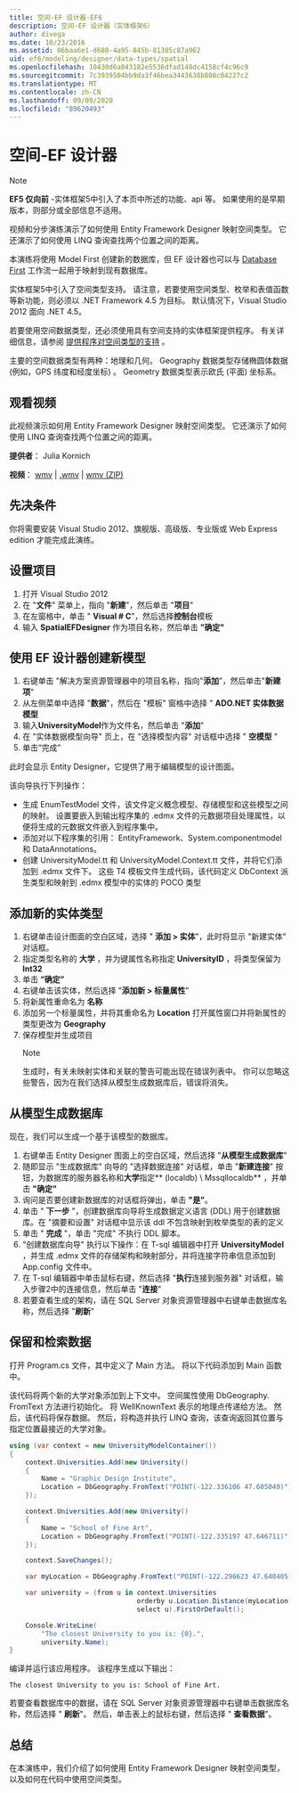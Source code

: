 ```yaml
---
title: 空间-EF 设计器-EF6
description: 空间-EF 设计器（实体框架6）
author: divega
ms.date: 10/23/2016
ms.assetid: 06baa6e1-d680-4a95-845b-81305c87a962
uid: ef6/modeling/designer/data-types/spatial
ms.openlocfilehash: 10430d6a043182e5536dfad148dc4158cf4c96c9
ms.sourcegitcommit: 7c3939504bb9da3f46bea3443638b808c04227c2
ms.translationtype: MT
ms.contentlocale: zh-CN
ms.lasthandoff: 09/09/2020
ms.locfileid: "89620493"
---
```

# <a name="spatial---ef-designer"></a>空间-EF 设计器
> [!NOTE]
> **EF5 仅向前** -实体框架5中引入了本页中所述的功能、api 等。 如果使用的是早期版本，则部分或全部信息不适用。

视频和分步演练演示了如何使用 Entity Framework Designer 映射空间类型。 它还演示了如何使用 LINQ 查询查找两个位置之间的距离。

本演练将使用 Model First 创建新的数据库，但 EF 设计器也可以与 [Database First](xref:ef6/modeling/designer/workflows/database-first) 工作流一起用于映射到现有数据库。

实体框架5中引入了空间类型支持。 请注意，若要使用空间类型、枚举和表值函数等新功能，则必须以 .NET Framework 4.5 为目标。 默认情况下，Visual Studio 2012 面向 .NET 4.5。

若要使用空间数据类型，还必须使用具有空间支持的实体框架提供程序。 有关详细信息，请参阅 [提供程序对空间类型的支持](xref:ef6/fundamentals/providers/spatial-support) 。

主要的空间数据类型有两种：地理和几何。 Geography 数据类型存储椭圆体数据 (例如，GPS 纬度和经度坐标) 。 Geometry 数据类型表示欧氏 (平面) 坐标系。

## <a name="watch-the-video"></a>观看视频
此视频演示如何用 Entity Framework Designer 映射空间类型。 它还演示了如何使用 LINQ 查询查找两个位置之间的距离。

**提供者**： Julia Kornich

**视频**： [wmv](https://download.microsoft.com/download/E/C/9/EC9E6547-8983-4C1F-A919-D33210E4B213/HDI-ITPro-MSDN-winvideo-spatialwithdesigner.wmv)  |  [.wmv](https://download.microsoft.com/download/E/C/9/EC9E6547-8983-4C1F-A919-D33210E4B213/HDI-ITPro-MSDN-mp4video-spatialwithdesigner.m4v)  |  [wmv (ZIP) ](https://download.microsoft.com/download/E/C/9/EC9E6547-8983-4C1F-A919-D33210E4B213/HDI-ITPro-MSDN-winvideo-spatialwithdesigner.zip)

## <a name="pre-requisites"></a>先决条件

你将需要安装 Visual Studio 2012、旗舰版、高级版、专业版或 Web Express edition 才能完成此演练。

## <a name="set-up-the-project"></a>设置项目

1.  打开 Visual Studio 2012
2.  在 "**文件**" 菜单上，指向 "**新建**"，然后单击 "**项目**"
3.  在左窗格中，单击 " **Visual \# C**"，然后选择**控制台**模板
4.  输入 **SpatialEFDesigner** 作为项目名称，然后单击 **"确定"**

## <a name="create-a-new-model-using-the-ef-designer"></a>使用 EF 设计器创建新模型

1.  右键单击 "解决方案资源管理器中的项目名称，指向"**添加**"，然后单击"**新建项**"
2.  从左侧菜单中选择 "**数据**"，然后在 "模板" 窗格中选择 " **ADO.NET 实体数据模型**
3.  输入**UniversityModel**作为文件名，然后单击 "**添加**"
4.  在 "实体数据模型向导" 页上，在 "选择模型内容" 对话框中选择 " **空模型** "
5.  单击“完成”

此时会显示 Entity Designer，它提供了用于编辑模型的设计图面。

该向导执行下列操作：

-   生成 EnumTestModel 文件，该文件定义概念模型、存储模型和这些模型之间的映射。 设置要嵌入到输出程序集的 .edmx 文件的元数据项目处理属性，以便将生成的元数据文件嵌入到程序集中。
-   添加对以下程序集的引用： EntityFramework、System.componentmodel 和 DataAnnotations。
-   创建 UniversityModel.tt 和 UniversityModel.Context.tt 文件，并将它们添加到 .edmx 文件下。 这些 T4 模板文件生成代码，该代码定义 DbContext 派生类型和映射到 .edmx 模型中的实体的 POCO 类型

## <a name="add-a-new-entity-type"></a>添加新的实体类型

1.  右键单击设计图面的空白区域，选择 " **添加 &gt; 实体**"，此时将显示 "新建实体" 对话框。
2.  指定类型名称的 **大学** ，并为键属性名称指定 **UniversityID** ，将类型保留为 **Int32**
3.  单击 **“确定”**
4.  右键单击该实体，然后选择 "**添加新 &gt; 标量属性**"
5.  将新属性重命名为 **名称**
6.  添加另一个标量属性，并将其重命名为 **Location** 打开属性窗口并将新属性的类型更改为 **Geography**
7.  保存模型并生成项目
    > [!NOTE]
    > 生成时，有关未映射实体和关联的警告可能出现在错误列表中。 你可以忽略这些警告，因为在我们选择从模型生成数据库后，错误将消失。

## <a name="generate-database-from-model"></a>从模型生成数据库

现在，我们可以生成一个基于该模型的数据库。

1.  右键单击 Entity Designer 图面上的空白区域，然后选择 "**从模型生成数据库**"
2.  随即显示 "生成数据库" 向导的 "选择数据连接" 对话框，单击 "**新建连接**" 按钮，为数据库的服务器名称和**大学**指定** (localdb) \\ Mssqllocaldb** ，并单击 **"确定"**
3.  询问是否要创建新数据库的对话框将弹出，单击 **"是"**。
4.  单击 " **下一步** "，创建数据库向导将生成数据定义语言 (DDL) 用于创建数据库。在 "摘要和设置" 对话框中显示该 ddl 不包含映射到枚举类型的表的定义
5.  单击 " **完成** "，单击 "完成" 不执行 DDL 脚本。
6.  "创建数据库向导" 执行以下操作：在 T-sql 编辑器中打开 **UniversityModel** ，并生成 .edmx 文件的存储架构和映射部分，并将连接字符串信息添加到 App.config 文件中。
7.  在 T-sql 编辑器中单击鼠标右键，然后选择 "**执行**连接到服务器" 对话框，输入步骤2中的连接信息，然后单击 "**连接**"
8.  若要查看生成的架构，请在 SQL Server 对象资源管理器中右键单击数据库名称，然后选择 "**刷新**"

## <a name="persist-and-retrieve-data"></a>保留和检索数据

打开 Program.cs 文件，其中定义了 Main 方法。 将以下代码添加到 Main 函数中。

该代码将两个新的大学对象添加到上下文中。 空间属性使用 DbGeography. FromText 方法进行初始化。 将 WellKnownText 表示的地理点传递给方法。 然后，该代码将保存数据。 然后，将构造并执行 LINQ 查询，该查询返回其位置与指定位置最接近的大学对象。

``` csharp
using (var context = new UniversityModelContainer())
{
    context.Universities.Add(new University()
    {
        Name = "Graphic Design Institute",
        Location = DbGeography.FromText("POINT(-122.336106 47.605049)"),
    });

    context.Universities.Add(new University()
    {
        Name = "School of Fine Art",
        Location = DbGeography.FromText("POINT(-122.335197 47.646711)"),
    });

    context.SaveChanges();

    var myLocation = DbGeography.FromText("POINT(-122.296623 47.640405)");

    var university = (from u in context.Universities
                                orderby u.Location.Distance(myLocation)
                                select u).FirstOrDefault();

    Console.WriteLine(
        "The closest University to you is: {0}.",
        university.Name);
}
```

编译并运行该应用程序。 该程序生成以下输出：

```console
The closest University to you is: School of Fine Art.
```

若要查看数据库中的数据，请在 SQL Server 对象资源管理器中右键单击数据库名称，然后选择 " **刷新**"。 然后，单击表上的鼠标右键，然后选择 " **查看数据**"。

## <a name="summary"></a>总结

在本演练中，我们介绍了如何使用 Entity Framework Designer 映射空间类型，以及如何在代码中使用空间类型。 
